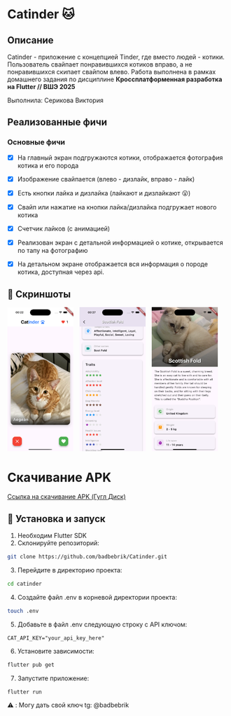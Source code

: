 # Catinder 🐱

## Описание

Catinder - приложение с концепцией Tinder, где вместо людей - котики. Пользователь свайпает понравившихся котиков вправо, а не понравившихся скипает свайпом влево. Работа выполнена в рамках домашнего задания по дисциплине **Кроссплатформенная разработка на Flutter // ВШЭ 2025**

Выполнила: Серикова Виктория 

## Реализованные фичи

### Основные фичи
- [x] На главный экран подгружаются котики, отображается фотография котика и его порода
- [x] Изображение свайпается (влево - дизлайк, вправо - лайк)
- [x] Есть кнопки лайка и дизлайка (лайкают и дизлайкают 😮)
- [x] Свайп или нажатие на кнопки лайка/дизлайка подгружает нового котика
- [x] Счетчик лайков (с анимацией)
- [x] Реализован экран с детальной информацией о котике, открывается по тапу на фотографию
- [x] На детальном экране отображается вся информация о породе котика, доступная через api. 



## 📱 Скриншоты
<p>
  <img src="images/image.png" alt="Скриншот главного экрана" width="30%" style="display:inline-block; margin-right:10px;" />
  <img src="images/image1.png" alt="Скриншот детального экрана" width="30%" style="display:inline-block; margin-right:10px;" />
  <img src="images/image2.png" alt="Скриншот детального экрана, характеристики" width="30%" style="display:inline-block;" />
</p>

# Скачивание APK
[Ссылка на скачивание APK (Гугл Диск)](https://drive.google.com/file/d/109AT5xz7T5Io-vp9ywId26G1m3kLeQ5b/view?usp=sharing)





## 🚀 Установка и запуск

1. Необходим Flutter SDK
2. Склонируйте репозиторий:
```bash
git clone https://github.com/badbebrik/Catinder.git
```
3. Перейдите в директорию проекта:
```bash
cd catinder
```
4. Создайте файл .env в корневой директории проекта:
```bash
touch .env
```
5. Добавьте в файл .env следующую строку с API ключом:
```
CAT_API_KEY="your_api_key_here"
```
6. Установите зависимости:
```bash
flutter pub get
```
7. Запустите приложение:
```bash
flutter run
```

⚠️ : Могу дать свой ключ tg: @badbebrik
